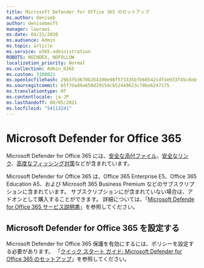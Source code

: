 ```yaml
---
title: Microsoft Defender for Office 365 のセットアップ
ms.author: deniseb
author: denisebmsft
manager: laurawi
ms.date: 04/21/2020
ms.audience: Admin
ms.topic: article
ms.service: o365-administration
ROBOTS: NOINDEX, NOFOLLOW
localization_priority: Normal
ms.collection: Admin_O365
ms.custom: 3100021
ms.openlocfilehash: 29b3fb3670b264100e98f573335bfb60542cdfde933f45c8ebf77955c9ec9eb1
ms.sourcegitcommit: b5f7da89a650d2915dc652449623c78be6247175
ms.translationtype: HT
ms.contentlocale: ja-JP
ms.lasthandoff: 08/05/2021
ms.locfileid: "54113241"
---
```

# <a name="microsoft-defender-for-office-365"></a>Microsoft Defender for Office 365

Microsoft Defender for Office 365 には、[安全な添付ファイル](/microsoft-365/security/office-365-security/atp-safe-attachments)、[安全なリンク](/microsoft-365/security/office-365-security/atp-safe-links)、[高度なフィッシング対策](/microsoft-365/security/office-365-security/atp-anti-phishing)などが含まれています。 

Microsoft Defender for Office 365 は、Office 365 Enterprise E5、Office 365 Education A5、および Microsoft 365 Business Premium などのサブスクリプションに含まれています。 サブスクリプションにが含まれていない場合は、アドオンとして購入することができます。 詳細については、「[Microsoft Defende for Office 365 サービス説明書](/office365/servicedescriptions/office-365-advanced-threat-protection-service-description)」を参照してください。

## <a name="set-up-microsoft-defender-for-office-365"></a>Microsoft Defender for Office 365 を設定する

Microsoft Defender for Office 365 保護を有効にするには、ポリシーを設定する必要があります。 「[クイック スタート ガイド: Microsoft Defender for Office 365 のセットアップ](/microsoft-365/security/office-365-security/office-365-atp)」を参照してください。


